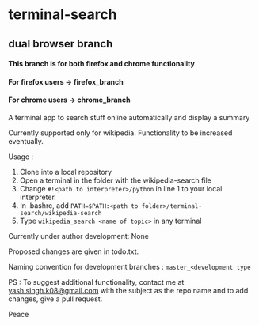 # terminal-search
## dual browser branch

#### This branch is for both firefox and chrome functionality
#### For firefox users -> firefox_branch
#### For chrome users  -> chrome_branch

A terminal app to search stuff online automatically and display a summary

Currently supported only for wikipedia. Functionality to be increased eventually.

Usage : 
1. Clone into a local repository
2. Open a terminal in the folder with the wikipedia-search file
3. Change `#!<path to interpreter>/python` in line 1 to your local interpreter. 
4. In .bashrc, add `PATH=$PATH:<path to folder>/terminal-search/wikipedia-search`
5. Type `wikipedia_search <name of topic>` in any terminal

Currently under author development: None

Proposed changes are given in todo.txt.

Naming convention for development branches : `master_<development type`

PS : To suggest additional functionality, contact me at yash.singh.k08@gmail.com with the
     subject as the repo name and to add changes, give a pull request.

Peace
